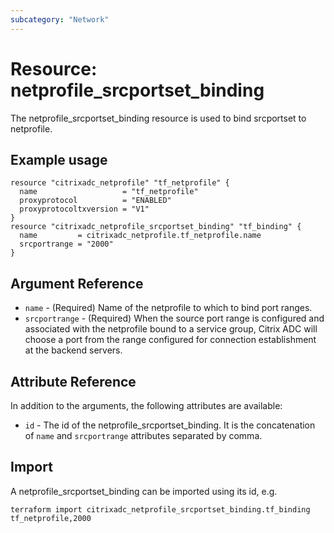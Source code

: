 ```yaml
---
subcategory: "Network"
---
```


# Resource: netprofile_srcportset_binding

The netprofile_srcportset_binding resource is used to bind srcportset to netprofile.


## Example usage

```hcl
resource "citrixadc_netprofile" "tf_netprofile" {
  name                   = "tf_netprofile"
  proxyprotocol          = "ENABLED"
  proxyprotocoltxversion = "V1"
}
resource "citrixadc_netprofile_srcportset_binding" "tf_binding" {
  name         = citrixadc_netprofile.tf_netprofile.name
  srcportrange = "2000"
}
```


## Argument Reference

* `name` - (Required) Name of the netprofile to which to bind port ranges.
* `srcportrange` - (Required) When the source port range is configured and associated with the netprofile bound to a service group, Citrix ADC will choose a port from the range configured for connection establishment at the backend servers.


## Attribute Reference

In addition to the arguments, the following attributes are available:

* `id` - The id of the netprofile_srcportset_binding. It is the concatenation of `name` and `srcportrange` attributes separated by comma.


## Import

A netprofile_srcportset_binding can be imported using its id, e.g.

```shell
terraform import citrixadc_netprofile_srcportset_binding.tf_binding tf_netprofile,2000
```

